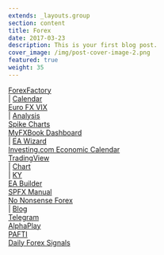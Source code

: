 ```yaml
---
extends: _layouts.group
section: content
title: Forex
date: 2017-03-23
description: This is your first blog post.
cover_image: /img/post-cover-image-2.png
featured: true
weight: 35
---
```


<div class="grid grid-cols-1 xl:grid-cols-2">
    <div>
        <a href="http://forexfactory.com">ForexFactory</a>
        <div class="sm:inline-block"> | <a href="http://forexfactory.com/calendar.php">Calendar</a></div>
    </div>
    <div>
        <a href="https://www.barchart.com/stocks/quotes/$EVZ/interactive-chart">Euro FX VIX</a>
        <div class="sm:inline-block"> | <a
            href="https://www.barchart.com/stocks/quotes/$EVZ/technical-chart?plot=LINE&amp;volume=0&amp;data=DO&amp;density=ML&amp;pricesOn=0&amp;asPctChange=0&amp;logscale=0&amp;indicators=EXPMA(10)&amp;sym=$EVZ&amp;grid=1&amp;height=250&amp;studyheight=200">Analysis</a></div>
    </div>
    <div>
        <a href="https://next.newsimpact.com/economic-indicators/">Spike Charts</a>
    </div>
    <div>
        <a href="http://myfxbook.com/dashboard">MyFXBook Dashboard</a>
        <div class="sm:inline-block"> | <a href="https://www.myfxbook.com/en/help/connect-metatrader-ea">EA Wizard</a></div>
    </div>
    <div>
        <a href="http://investing.com/economic-calendar/">Investing.com Economic Calendar</a>
    </div>
    <div>
        <a href="https://www.tradingview.com/">TradingView</a>
        <div class="sm:inline-block"> | <a href="https://www.tradingview.com/chart">Chart</a></div>
        <div class="sm:inline-block"> | <a href="https://www.tradingview.com/u/KarYong/">KY</a></div>
    </div>
    <div>
        <a href="http://www.eabuilder.com/">EA Builder</a>
    </div>
    <div>
        <a href="http://nobodytrader.com/your-first-trading-account/">SPFX Manual</a>
    </div>
    <div>
        <a href="https://nononsenseforex.com/">No Nonsense Forex</a>
        <div class="sm:inline-block"> | <a href="https://nononsenseforex.com/forex-blog/">Blog</a></div>
    </div>
    <div>
        <a href="http://web.telegram.org">Telegram</a>
    </div>
    <div>
        <a href="http://www.alphaplay.com.sg/">AlphaPlay</a>
    </div>
    <div>
        <a href="http://pafti.org/">PAFTI</a>
    </div>
    <div>
        <a href="http://www.dailyforex.com/forex-technical-analysis/free-forex-signals/page-1">Daily Forex Signals</a>
    </div>
</div>
